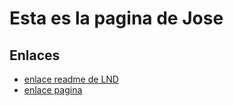 # Esta es la pagina de Jose

## Enlaces

* [enlace readme de LND](LND/README.md)
* [enlace pagina](lnd/pagina.md)
